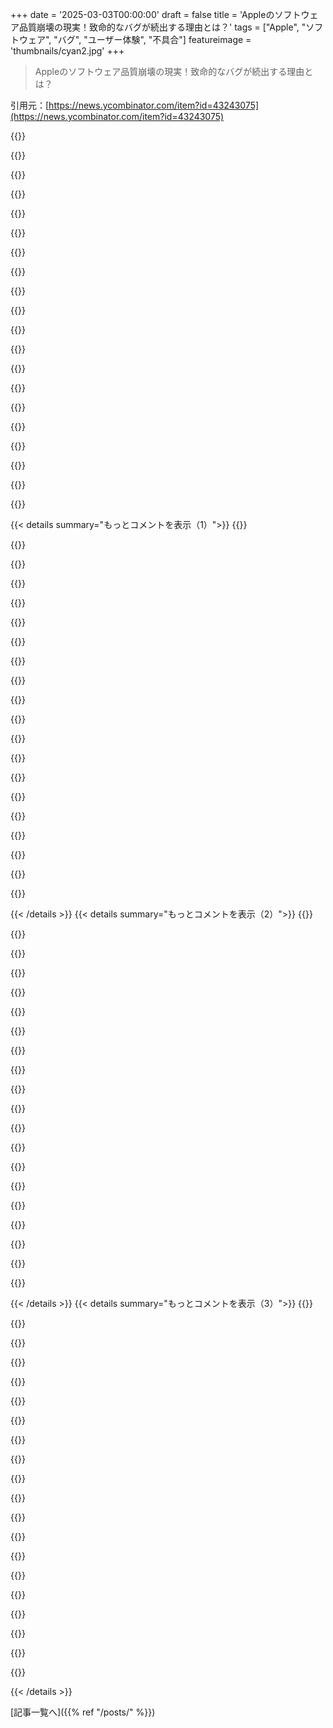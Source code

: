 +++
date = '2025-03-03T00:00:00'
draft = false
title = 'Appleのソフトウェア品質崩壊の現実！致命的なバグが続出する理由とは？'
tags = ["Apple", "ソフトウェア", "バグ", "ユーザー体験", "不具合"]
featureimage = 'thumbnails/cyan2.jpg'
+++

> Appleのソフトウェア品質崩壊の現実！致命的なバグが続出する理由とは？

引用元：[https://news.ycombinator.com/item?id=43243075](https://news.ycombinator.com/item?id=43243075)

{{<matomeQuote body="なんかAppleのソフト開発プロセスに根本的な問題があるって感じる理由として、最近のmacOSのバグを挙げるね。デスクトップで右クリックして壁紙を変える設定を開いて、カスタムカラーを選んで、色選択の円の中の色カーソルを数秒間ドラッグしてみて。カーソルが不安定に動いて、思った色が選べないんだ。これ、設定パネルの中でも一番目立つ操作なのに、QAスペシャリストなら5分で気づくはずのバグだよ。毎回OSアップデートごとにチェックする趣味があって、Venturaからずっと直ってない。フィードバックアシスタントで報告もしたけど、何の改善にも繋がらなそうだ。" userName="flohofwoe" createdAt="2025-03-03T17:01:09" color="#45d325">}}

{{<matomeQuote body="Appleが顧客より自社を優先してるかどうかの指標として、macOSが非Apple製モニターではYPbPrを使って色質を落としてる点を挙げるかな。LGモニターが特別扱いされることもあるけど、これが巧妙に設計されたバグではないかと思ってる。まあ、BetterDisplayとEDIDオーバーライドを使って解決する方法も見つけたけどね。" userName="karmakaze" createdAt="2025-03-03T18:18:23" color="#ff5c5c">}}

{{<matomeQuote body="同感だよ。これって明らかにユーザーに不利な仕様だと思う。実際、なんでドロップダウンにしないの？関連するバグとして、macOSが可変リフレッシュレートを優先しちゃうから、144Hzの設定を保持しない問題もある。これがCaldigit TS3 Plusってハブでもトラブルを引き起こして、真っ暗な画面になることもあるんだよね。正直、Appleが解体されてもっとmacOSが愛されるようになってほしい。" userName="mattgreenrocks" createdAt="2025-03-03T22:57:38" color="#38d3d3">}}

{{<matomeQuote body="M1 MacからLGのOLEDに4k RGB HDRを強制できるカスタムHDMIドングルを買ったよ。" userName="kridsdale1" createdAt="2025-03-03T23:23:30" color="">}}

{{<matomeQuote body="面白いね。ドングルのリンクを教えてもらえる？" userName="knifie_spoonie" createdAt="2025-03-04T00:09:34" color="">}}

{{<matomeQuote body="他の人が使っているのは知らないけど、俺はAnkerのこれをLG OLEDで使ってRGB 4k@120 HDRをM1 MacBook Proで実現してるよ。https://www.anker.com/products/a8317?variant=42329259475094&..." userName="aschla" createdAt="2025-03-04T07:43:40" color="">}}

{{<matomeQuote body="Appleのモニター設定は本当にひどい。小型ポータブルプロジェクターで4k入力を受け取れるのに、いつも1080pにダウンスケールされちゃって。OSXが1080pを出力できなくて、4kのままスケールするだけ。プロジェクターのダウンスケーリングで入力遅延が出ちゃって、マジでイライラする。こういうことをユーザーに選ばせてくれればいいのに。BetterDisplayを試してみる価値があるかも。" userName="doix" createdAt="2025-03-04T08:12:20" color="#ff5c5c">}}

{{<matomeQuote body="YCbCrが正確な変換を行えば、RGBよりも視覚的に劣る理由はないよ。" userName="WithinReason" createdAt="2025-03-04T09:38:34" color="">}}

{{<matomeQuote body="“YCbCr”や“RGB”が指す内容によるね。BT.601？BT.709？BT.2020？Adobe RGB？Display P3？また面白いことに、ケーブルの一端が例えばBT.601プライマリーでエンコードされて、もう一端がBT.709でデコードされていると、問題が起きるんだ。" userName="meindnoch" createdAt="2025-03-04T11:16:04" color="">}}

{{<matomeQuote body="RGBからYCbCrへの変換と戻しは明確に定義されていて、RGBからYCbCRを経由してRGBに戻ると、元のRGB値を返すはずだよ。" userName="WithinReason" createdAt="2025-03-04T14:18:29" color="">}}

{{<matomeQuote body="Losslessな往復変換はYCoCg-Rみたいな場合だけだよ。Rec.601やRec.709は8ビットに量子化しなきゃいけないから、そこでは成り立たないんだ。" userName="meindnoch" createdAt="2025-03-04T16:47:49" color="">}}

{{<matomeQuote body="数学的に完全に再構築できるかは話してないけど、違いが見えないってことについて言ってるんだ。" userName="WithinReason" createdAt="2025-03-04T20:11:33" color="">}}

{{<matomeQuote body="設定アプリの全面的な書き換えは、Appleのソフトウェア開発プロセスが壊れてる証拠だよ、特にMacの場合。" userName="madeofpalk" createdAt="2025-03-03T17:09:36" color="#ff5733">}}

{{<matomeQuote body="正直、Windowsも古いコントロールパネルから設定に移行する際に同じような問題があったんだ。Windowsの設定でも大きな遅延があるし。" userName="progmetaldev" createdAt="2025-03-03T22:04:06" color="">}}

{{<matomeQuote body="Windows 11の新機能の遅さは本当に驚きだよ。エクスプローラーも設定もすごく遅いし、こんなに遅くする方法がわからないくらい。" userName="rqtwteye" createdAt="2025-03-03T23:02:36" color="">}}

{{<matomeQuote body="最近のWindows 11、ボタンを押して電源オプションを表示するのに1〜1.5秒かかるのが信じられない。" userName="runevault" createdAt="2025-03-04T06:38:14" color="#45d325">}}

{{<matomeQuote body="もうWindowsにうんざりだわ。完全にゴミだと思う。Windows 3.1から使ってるけど、今日はChromeがublock originを消したから、何でこのOS使ってるんだろうって思った。だから、Ubuntuをインストールしたんだ。使いやすくていい感じだよ。" userName="Mistletoe" createdAt="2025-03-04T07:10:37" color="#ff5c5c">}}

{{<matomeQuote body="SwiftUIで多くのツールを書き直したみたいだけど、私はまだSwiftUIで何かを出す準備ができてない。不安なんだよね。" userName="ChrisMarshallNY" createdAt="2025-03-03T22:56:58" color="">}}

{{<matomeQuote body="前の設定アプリは少しごちゃごちゃしてたから、リデザインは必要だったとは思うんだけど、メニュー切り替えに1〜2秒もかかるのはどういうことなんだ？本当に素人のやり方だよ。" userName="tacker2000" createdAt="2025-03-03T17:17:06" color="">}}

{{<matomeQuote body="設定アプリの各画面を別のアプリみたいに立ち上げてる気がするんだ。それが遅延の原因かも。Activity Monitorで設定を検索してみて、メニューを下に押してみると、それぞれが別個で表示されるのに気づくと思う。メモリリークっぽい感じもする。" userName="brailsafe" createdAt="2025-03-03T23:45:06" color="#38d3d3">}}

{{< details summary="もっとコメントを表示（1）">}}
{{<matomeQuote body="設定ページを開くたびにウェブリクエストをしてるのか？実際のところ、いくつかはウェブページらしいよ＞「https://blog.jim-nielsen.com/2022/inspecting-web-views-in-ma...」" userName="userbinator" createdAt="2025-03-04T03:17:57" color="">}}

{{<matomeQuote body="iPhone 13 mini使ってるけど、設定アプリに遅延は感じないな。" userName="lotsofpulp" createdAt="2025-03-03T17:51:23" color="">}}

{{<matomeQuote body="自分が話してたのはmacOSの設定アプリのことだから。" userName="tacker2000" createdAt="2025-03-03T17:53:30" color="">}}

{{<matomeQuote body="Feedback Assistantの問題はマジで最悪だよ。自分が出したチケットに返信がないし、放置されてるプログラムみたいでUXとして最悪。" userName="fnordlord" createdAt="2025-03-03T17:20:26" color="#ff33a1">}}

{{<matomeQuote body="数年前、Final Cutのバグ報告を出したら、Final Cutの開発者から連絡が来て、問題を再現するのを手伝ってくれた。それで修正もしてもらったことがある。" userName="trogdor" createdAt="2025-03-03T23:09:21" color="#45d325">}}

{{<matomeQuote body="最近のATPポッドキャストで、匿名の人が2013年頃までAppleで働いてたとき、macOSには実質的なQAチームがなかったって言ってたよ。今のmacOSのバグの多さを考えると驚かないけどね。" userName="BobAliceInATree" createdAt="2025-03-03T17:05:00" color="">}}

{{<matomeQuote body="macOSの機能歴史見ると、体制が2007年にiPhoneに移ってからはあまり進展がないのが分かるな。もはやSnow Leopardが最高だったとも言えるけど、AppleもAI統合の大きな推進が始まってからやっと進んできた感じ。" userName="schmidtleonard" createdAt="2025-03-03T17:36:06" color="#38d3d3">}}

{{<matomeQuote body="それは難しいかも。Mark Gurmanが最近報じたところによると、AppleのAI部門では「真のモダンな会話型Siriは早くても2027年のiOS 20まで消費者には届かない」と考えているらしい。" userName="woleium" createdAt="2025-03-03T17:42:32" color="">}}

{{<matomeQuote body="Snow Leopardは懐かしいけど、最初はバグだらけだったよ。時間が経つと良くなった。" userName="frizlab" createdAt="2025-03-03T21:21:09" color="">}}

{{<matomeQuote body="macOS 15.3.1とApple Studio Displayで再現できなかった。どのディスプレイ使ってるの？おそらくカラースペースの変換に関係してると思う。編集: 下の追加ステップで再現できたよ。バグ報告を作成する立場としては、特定のスタート状態が必要だったりするのが再現を妨げることが多い。" userName="K7PJP" createdAt="2025-03-04T00:42:11" color="#38d3d3">}}

{{<matomeQuote body="デスクトップアイコンがグリッドにスナップするのがずっと壊れてる。時々グリッドの中に何も置けないスペースができちゃうし、ホームスクリーンやコントロールセンターを整理してるとアイコンが勝手に並び替わる。こんな状態で出荷したのに、改善もされないなんて信じられない。" userName="hbn" createdAt="2025-03-03T17:07:52" color="">}}

{{<matomeQuote body="再現できた。やばいな。新しい設定アプリの雑さに苦労した人が壁紙変更のセクションまでたどり着かないって考えてるのかな。そこに別のルートがあるのを忘れちゃう。" userName="brailsafe" createdAt="2025-03-03T23:35:19" color="">}}

{{<matomeQuote body="この問題は機能的な欠陥だけでなく、デザインの欠陥や退化も関わっている。新しい設定パネルはほぼ全員に嫌われてるし、Appleは売上に影響しないことに手を出している。このままじゃ優先順位が大きく間違ってる。Xcodeの現状もひどい。これを根本から作り直すべきだ。" userName="DidYaWipe" createdAt="2025-03-03T23:47:56" color="#38d3d3">}}

{{<matomeQuote body="”Custom Color”って何？＋アイコンをクリックしてカラーピッカーを開いたけど再現できなかった。Sequoia 15.3.1 (24D70)" userName="drdo" createdAt="2025-03-03T17:07:40" color="">}}

{{<matomeQuote body="面白いね。下の”Colours”に新しい色を追加する時は問題ないけど、壁紙セクションの右上にある”Custom Colour”では問題が出る。壁紙の種類によって表示が変わるし、カスタムカラーを追加した時にこのバグが出た。あまり良いUXじゃないけどね。" userName="flohofwoe" createdAt="2025-03-03T17:17:57" color="">}}

{{<matomeQuote body="それを試したけど、＋ボタンから開くとポップアップは正常に動く。でも設定を閉じて再度開くと、”Custom Colour”を直接押すとバグる。" userName="gloosx" createdAt="2025-03-03T17:46:03" color="">}}

{{<matomeQuote body="30分頑張っても、他のコメントを読んでも、15.3.1で再現できなかった。" userName="dmd" createdAt="2025-03-03T23:36:42" color="">}}

{{<matomeQuote body="たくさんのポインティングデバイスで試した？僕はトラックパッドで一回試したらできたよ。M3 MBPで。" userName="brailsafe" createdAt="2025-03-03T23:38:56" color="">}}

{{<matomeQuote body="僕も他の人たちも、Appleのソフトウェアのひどさを10年くらい叫んでる。正直、もはや悲惨だし、iCloudみたいなサービスに関しては本当にひどすぎる。ブラウザタブの同期すらできてないんだから。オープンじゃないってのも大問題だよ。" userName="crossroadsguy" createdAt="2025-03-03T17:57:31" color="#38d3d3">}}

{{<matomeQuote body="そのバグは再現できなかったけど、他のバグに出くわした。クリックしたところから遠くにウィンドウが開くのがずっとイライラするんだ。ここからカラーピッカーが表示されたよ。" userName="tkgally" createdAt="2025-03-04T03:56:17" color="">}}


{{< /details >}}
{{< details summary="もっとコメントを表示（2）">}}
{{<matomeQuote body="これが数年続いてる。iOS開発をやってたからバグに目がいくけど、Appleのアプリやサービスの品質がどんどん落ちてる。電話アプリでWhatsAppの音声セッションの後、普通の通話ができなくなって電話がすぐキャンセルされるのが最悪。Notesも何年もバグがあって、テキストノートが真っ白になっちゃうことがある。それにAppStoreもバグが多い。Update押すとまた最初からダウンロードし直すし、本気でAndroidに移るかAppleに転職してバグを直したいけど、Appleの秘密主義じゃ無理だろうな。" userName="yalok" createdAt="2025-03-04T08:41:04" color="#ff5733">}}

{{<matomeQuote body="＞通話ができないのが大問題だよ。緊急通報に関わるかもしれないから、こういうバグは優先して直されるべきだと思う。無理に統合するとどこかでプロセスがクラッシュしてそう。" userName="RubberbandSoul" createdAt="2025-03-04T09:31:10" color="#ff5c5c">}}

{{<matomeQuote body="＞電話アプリの終話ボタン、よくやっちゃうんだよね。相手が先に切った瞬間に押すと、画面が最近の通話画面に飛んで無関係な人にかけちゃう。この経験、多分みんなあるよね。" userName="hbosch" createdAt="2025-03-04T14:40:57" color="">}}

{{<matomeQuote body="SkypeのiPadアプリ、通話ボタンと切るボタンが近くて、切られた瞬間にかけ直しちゃうの、本当に簡単に直せると思うんだ。表示後、反応しない時間を作れば、ミスを減らせるはずだし。" userName="kobalsky" createdAt="2025-03-04T14:53:02" color="#38d3d3">}}

{{<matomeQuote body="この記事が言ってることには賛同するけど、まだ他のソフトよりはずっと良いと思う。数年使ってて、実際には少ないバグしか見てないから、結構すごいんじゃない？" userName="ukFxqnLa2sBSBf6" createdAt="2025-03-04T11:58:17" color="">}}

{{<matomeQuote body="＞この記事についてだけど、Samsung S23では問題ないよ。通話もNotesもApp Storeも特に問題なく使えてるし、ユーザー体験に差があるんじゃないかな。" userName="virtualmic" createdAt="2025-03-04T12:51:36" color="">}}

{{<matomeQuote body="Apple-SiliconのMacBook ProとMac Miniで開発してるけど、Appleのソフトはほとんど使わない。JetbrainsのIDEやDockerはすごく良いし、サードパーティのアプリが好き。Safariは避けてる。" userName="nwatson" createdAt="2025-03-04T13:32:45" color="">}}

{{<matomeQuote body="＞Appleのハードウェアはいいけど、ノートパソコンに関しては2つの条件がある。1) 蓋を閉じたらちゃんとスリープすること 2) 簡単な作業してる時は音がしないこと。この点ではAppleはいい。" userName="cbm-vic-20" createdAt="2025-03-04T14:14:06" color="#785bff">}}

{{<matomeQuote body="Lenovo ThinkPad T14s AMDを使ってるけど、スリープもウェイクも問題ない。Bluetoothも快適だし、Linuxも使えてこれが大事。" userName="pimeys" createdAt="2025-03-05T08:03:58" color="#ff5733">}}

{{<matomeQuote body="MacOS、昔に比べて全然安定してないよ。UIだけじゃなくて、ネットワーク周りもSnow Leopardの頃に比べるとひどい。FAT32もちゃんと読めないバージョンが出たり、フレームワークも壊れまくりで、修正しようとしても何もできない。" userName="Mindwipe" createdAt="2025-03-04T13:45:15" color="#38d3d3">}}

{{<matomeQuote body="Notesがひどすぎ。コピー＆ペーストが壊れることが多くて、選んだ部分じゃなくて別の文字列がコピーされたり。Remindersも5年以上、特定の順番で複数のリマインダーを作ると、最初のリマインダーに追記されるだけ。重要なリマインダー設定してなきゃいいけど！" userName="tallytarik" createdAt="2025-03-04T11:00:51" color="#ff33a1">}}

{{<matomeQuote body="iOSの基本的な検索が変わってしまった。検索画面をクリックすると、何も見えないのに1秒待たされるし、各キープレスごとに1秒待たされることも。普通のアプリを探すのが面倒になった。以前は設定した言語でもアプリを検索できたのに、それもできなくなっちゃった。" userName="hombre_fatal" createdAt="2025-03-04T13:22:26" color="">}}

{{<matomeQuote body="もうイライラして選択肢を考えている。Androidに移るか、Appleに雇われてバグを直すかしかない。でもそれはただの幻想だよね。内部にも同じくらいフラストレーションが溜まってるエンジニアがいるはずだし。毎年のリリースサイクルが問題になってると思う。" userName="latexr" createdAt="2025-03-04T08:54:16" color="">}}

{{<matomeQuote body="Tim Cookの責任で方向性を定めるべきだと思うけど、新しいCEOがうまくやれるとは思えない。Steve Jobsのような人は滅多にいないし、価値のない機能の追加を断ることができる管理者も少ないから。" userName="whstl" createdAt="2025-03-04T09:38:25" color="">}}

{{<matomeQuote body="Tim Cookは利益のために高官の助言を無視している。そういう選択が長期的な関係を損なうと警告を受けてもね。彼よりマシなCEOが出てくるかどうかは疑問だけど、早く知りたい。" userName="latexr" createdAt="2025-03-04T09:49:00" color="">}}

{{<matomeQuote body="この問題が主流メディアで報じられないのはなぜ？一般的にはAppleは完璧なテクノロジー会社だとみなされているが、現実はまったく違う。" userName="alt227" createdAt="2025-03-04T11:23:39" color="">}}

{{<matomeQuote body="株主が影響力を持っているから、株価が下がるまでは誰もAppleを批判しない。どんな分野でも上位10位に入っているし、文句を言う理由がない。" userName="datavirtue" createdAt="2025-03-04T12:30:41" color="">}}

{{<matomeQuote body="＞なぜこのことが主流メディアに報じられないのか？<br>－多くのジャーナリストがAppleのファンボーイだから<br>－広告契約の関係でAppleと良好な関係を保ちたがるから<br>－Appleについて悪いことを書くと、多くのファンボーイの読者に反感を買うから" userName="aleph_minus_one" createdAt="2025-03-04T12:03:42" color="#38d3d3">}}

{{<matomeQuote body="Appleについての悪いプレスは、メディアイベントや早期レビュー機器から排除されることになる。広告契約はそれほど儲からないから、メディアは早期レビューのクリックを得るために悪いレビューを避けている。" userName="Prickle" createdAt="2025-03-05T00:41:42" color="">}}

{{<matomeQuote body="あんたの理屈だと、Appleは悪い報道をされることなんてないってことになるよね。そんなことはないじゃん。" userName="latexr" createdAt="2025-03-04T13:00:38" color="">}}


{{< /details >}}
{{< details summary="もっとコメントを表示（3）">}}
{{<matomeQuote body="Appleがメディアで悪い報道をされた例を教えてくれ。" userName="alt227" createdAt="2025-03-04T13:12:16" color="">}}

{{<matomeQuote body="悪い報道があっても、影響を受けないみたいだよね。" userName="bmitc" createdAt="2025-03-04T13:25:19" color="">}}

{{<matomeQuote body="Tim Cookって、数字以外に興味がなさそうだよね。" userName="api" createdAt="2025-03-04T11:37:12" color="">}}

{{<matomeQuote body="ずっと言ってるけど、ACs/DoDsの一貫した劣化が続いてる。開発が進むと、品質が下がるのは確実。それに気づくのには時間がかかる。" userName="friendzis" createdAt="2025-03-04T09:41:46" color="#45d325">}}

{{<matomeQuote body="ほとんどの家電メーカーってこんなもんだよ。クリスマスシーズンには新製品が必要だから、開発は早めに終わらせる。リリース後はバグも落ち着くし、数ヶ月待つのがいい。" userName="RubberbandSoul" createdAt="2025-03-04T09:50:02" color="">}}

{{<matomeQuote body="＞僕の見解では、年に一度のリリースサイクルが問題なんだ。<br>年１回のリリースと、壊れたメモアプリの間には直接のつながりはないと思うよ。もっと根深い問題があるはず。" userName="hajile" createdAt="2025-03-04T13:17:12" color="">}}

{{<matomeQuote body="＞これらの会社がやるべきことは、ペースを落として追いかけるのをやめること。<br>Appleのソフトウェアは実際には危機じゃなくて、ただ質が低いだけだと思う。彼らは本当に優秀だと勘違いしてるんだよ。" userName="alexashka" createdAt="2025-03-04T10:11:06" color="#ff5c5c">}}

{{<matomeQuote body="＞誰が夢の中にいるか、友よ？<br>やるべきだと言っただけで、実行するとは言ってない。確かに昔は良かったもんね。" userName="latexr" createdAt="2025-03-04T11:07:39" color="">}}

{{<matomeQuote body="気にするなよ、俺が言ったのは目的じゃなくて、結果の話。" userName="alexashka" createdAt="2025-03-04T12:21:52" color="">}}

{{<matomeQuote body="引用部＞”そこにある引用部分がそのままさまざまな意味を持つよね。ちなみに前に投稿した愚痴も見たけど、もう削除されちゃってた。”" userName="latexr" createdAt="2025-03-04T13:02:32" color="">}}

{{<matomeQuote body="iPhoneやめた理由はこれだよ。通話履歴が100件までしか残らないのってどういうこと？最強のプロセッサで数百GBもあるのに、先月誰と話したか見れないなんて！もう限界だって思った。" userName="ramraj07" createdAt="2025-03-04T11:59:01" color="#ff5733">}}

{{<matomeQuote body="それは間違いじゃないかも。自分は通話履歴をさかのぼって見たけど、2019年までさかのぼれたし、100件以上あるみたいだよ。" userName="Angostura" createdAt="2025-03-04T12:23:56" color="">}}

{{<matomeQuote body="同じような問題にはまってる。数年前のRedditスレッドにこの問題があったし、Appleみたいな大手がこれを放置するのは無知以外の何物でもないと思う。開発者的には、これらの不整合は様々なアクセスパターンから来てるみたい。" userName="flessner" createdAt="2025-03-04T09:11:45" color="#ff5733">}}

{{<matomeQuote body="Notesの不具合として、テキストをコピーした後で別のテキストを選択し、コピーしたテキストで置き換えると落ちるっていうのがある。Spotlightですべての提案をオフにしてアプリランチャーとして使っても、結果が出るまでに秒単位でかかるのはおかしいよ。" userName="henry_viii" createdAt="2025-03-04T09:30:12" color="">}}

{{<matomeQuote body="Notesで年次ジャーナルをつけてるけど、気付くとキーボードがだんだん遅くなっていく。ノートが長くなるにつれて、メインスレッドでファイルを同期的にフラッシュしてるのかなって思う。それならインターン的な実装だよ。" userName="cellularmitosis" createdAt="2025-03-04T11:10:05" color="">}}

{{<matomeQuote body="iOSの選択、コピー、ペーストは最初から酷かったし、もう一つ気になるのがバックスペースの動きがクソすぎること。言葉や段落に飛ぶのが最悪なタイミング。" userName="whywhywhywhy" createdAt="2025-03-04T09:45:49" color="">}}

{{<matomeQuote body="固有名詞のオートコンプリートが変。誰かの名前を打ってると、しばしば訂正されて、意図した名前に直すのに複数回やり直さなきゃいけない。Ellieは誤字じゃないし、Emmaじゃないって言いたい。" userName="ljm" createdAt="2025-03-04T11:21:49" color="#45d325">}}

{{<matomeQuote body="現AppleハードウェアのトップがCEOの後継者にいるけど、もし彼が将来的にCEOになったら、Appleのソフトウェア文化にいい影響を与えられるかな。" userName="walterbell" createdAt="2025-03-04T08:55:54" color="">}}

{{<matomeQuote body="好きなのは、ボイスメールのスパムを受け取ったときに、通話履歴に番号が残らないこと。ブロックするための番号が分からないのは最高だよ。" userName="MarcelOlsz" createdAt="2025-03-04T18:01:17" color="">}}

{{<matomeQuote body="iPhoneを修理しようとして、必要なデータをバックアップして古いiCloudアカウントを切り離し、新しいアカウントを作ったんだけど、OSアップデート後にログインできないエラーが出た。PCから確認したらアカウントが削除されてて、iCloudロックされちゃった。Appleに電話したけど、オリジナルのレシートを持ってApple Storeに行く必要があるって言われた。これが盗難防止のためだとしても、長年使ってたAppleIDから再取得できないのは理不尽だと思う。結局古い電話が使えなくなっちゃったから、Apple製品は二度と買わない。" userName="gblargg" createdAt="2025-03-04T06:01:20" color="">}}


{{< /details >}}


[記事一覧へ]({{% ref "/posts/" %}})
